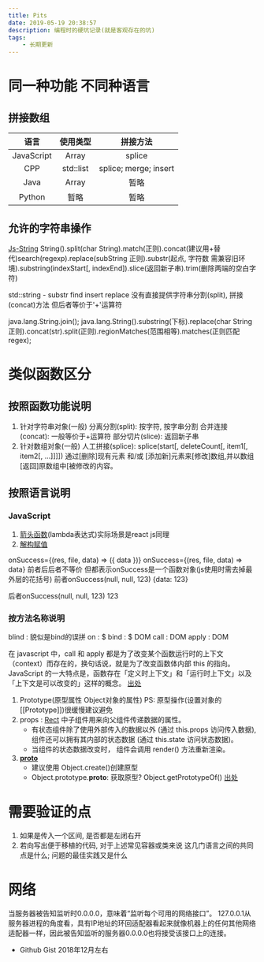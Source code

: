 ```yaml
---
title: Pits
date: 2019-05-19 20:38:57
description: 编程时的硬坑记录(就是客观存在的坑)
tags:
    - 长期更新
---
```



# 同一种功能 不同种语言
## 拼接数组

|    语言    |  使用类型  |        拼接方法        |
| :--------: | :-------: | :-------------------: |
| JavaScript |   Array   |        splice         |
|    CPP     | std::list | splice; merge; insert |
|    Java    |   Array   |         暂略          |
|   Python   |   暂略    |         暂略          |



## 允许的字符串操作
[Js-String](https://developer.mozilla.org/zh-CN/docs/Web/JavaScript/Reference/Global_Objects/String)
String().split(char String).match(正则).concat(建议用+替代)search(regexp).replace(subString 正则).substr(起点, 字符数 需兼容旧环境).substring(indexStart[, indexEnd]).slice(返回新子串).trim(删除两端的空白字符)

std::string   -     substr find insert  replace 没有直接提供字符串分割(split), 拼接(concat)方法 但后者等价于'+'运算符

java.lang.String.join();
java.lang.String().substring(下标).replace(char String 正则).concat(str).split(正则).regionMatches(范围相等).matches(正则匹配regex);


# 类似函数区分
## 按照函数功能说明
1. 针对字符串对象(一般)
分离分割(split):  按字符, 按字串分割
合并连接(concat): 一般等价于+运算符
部分切片(slice): 返回新子串
1. 针对数组对象(一般)
人工拼接(splice): splice(start[, deleteCount[, item1[, item2[, ...]]]])
      通过[删除]现有元素 和/或 [添加新]元素来[修改]数组,并以数组[返回]原数组中[被修改的内容。


## 按照语言说明
### JavaScript
1. [箭头函数](https://developer.mozilla.org/zh-CN/docs/Web/JavaScript/Reference/Functions/Arrow_functions)(lambda表达式)实际场景是react js同理
2. [解构赋值](https://developer.mozilla.org/zh-CN/docs/Web/JavaScript/Reference/Operators/Destructuring_assignment)

onSuccess={(res, file, data) => ({ data })}
onSuccess={(res, file, data) => data}
前者后后者不等价
但都表示onSuccess是一个函数对象(js使用时需去掉最外层的花括号)
前者onSuccess(null, null, 123)
{data: 123}

后者onSuccess(null, null, 123)
123

### 按方法名称说明
blind : 貌似是bind的误拼
on : $
bind : $ DOM
call : DOM
apply : DOM

在 javascript 中，call 和 apply 都是为了改变某个函数运行时的上下文（context）而存在的，换句话说，就是为了改变函数体内部 this 的指向。
JavaScript 的一大特点是，函数存在「定义时上下文」和「运行时上下文」以及「上下文是可以改变的」这样的概念。
[出处](web.jobbole.com/83642/)

1. Prototype(原型属性 Object对象的属性)
PS: 原型操作(设置对象的[[Prototype]])很缓慢建议避免
2. props : [Rect](https://react.docschina.org/) 中子组件用来向父组件传递数据的属性。
    - 有状态组件除了使用外部传入的数据以外 (通过 this.props 访问传入数据), 组件还可以拥有其内部的状态数据 (通过 this.state 访问状态数据)。
    - 当组件的状态数据改变时， 组件会调用 render() 方法重新渲染。
3. [__proto__](https://developer.mozilla.org/zh-CN/docs/Web/JavaScript/Reference/Global_Objects/Object/proto)
    - 建议使用 Object.create()创建原型
    - Object.prototype.__proto__: 获取原型?  Object.getPrototypeOf() [出处](https://xxxgitone.github.io/2017/06/08/一篇文章看懂-proto-和prototype的关系及区别/)


# 需要验证的点
1. 如果是传入一个区间, 是否都是左闭右开
2. 若向写出便于移植的代码, 对于上述常见容器或类来说 这几门语言之间的共同点是什么; 问题的最佳实践又是什么



# 网络
当服务器被告知监听时0.0.0.0，意味着“监听每个可用的网络接口”。
127.0.0.1从服务器进程的角度看，具有IP地址的环回适配器看起来就像机器上的任何其他网络适配器一样，因此被告知监听的服务器0.0.0.0也将接受该接口上的连接。

- Github Gist 2018年12月左右
